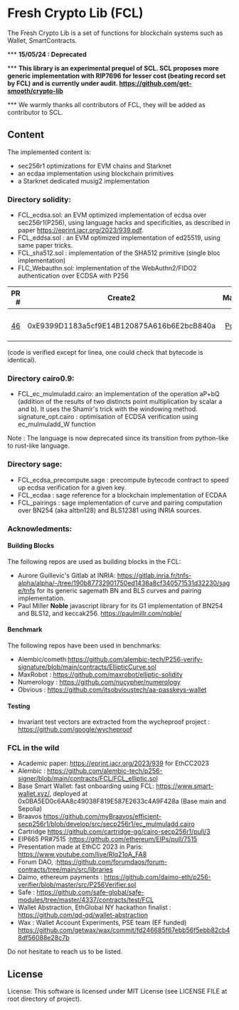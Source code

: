 # Fresh Crypto Lib (FCL)

The Fresh Crypto Lib is a set of functions for blockchain systems such as Wallet, SmartContracts.

*** __15/05/24 : Deprecated__

*** __This library is an experimental prequel of SCL. SCL proposes more generic implementation with RIP7696 for lesser cost (beating record set by FCL) and is currently under audit.
https://github.com/get-smooth/crypto-lib__

*** We warmly thanks all contributors of FCL, they will be added as contributor to SCL.

## Content

The implemented content is:
- sec256r1 optimizations for EVM chains and Starknet
- an ecdaa implementation using blockchain primitives
- a Starknet dedicated musig2 implementation


### Directory solidity:

* FCL_ecdsa.sol: an EVM optimized implementation of ecdsa over sec256r1(P256), using language hacks and specificities, as described in paper https://eprint.iacr.org/2023/939.pdf.
* FCL_eddsa.sol   : an EVM optimized implementation of ed25519, using same paper tricks.
* FCL_sha512.sol : implementation of the SHA512 primitive (single bloc implementation)
* FLC_Webauthn.sol: implementation of the WebAuthn2/FIDO2 authentication over ECDSA with P256
<!--- FCL_ecdaa.sol: an EVM version of the ECDAA anonymous attestation for anonymous airdrops -->


| PR # | Create2 | Mainnets | Testnets |
|--------:|---------|:--:|:----|
||         |  |         |
|[46](https://github.com/rdubois-crypto/FreshCryptoLib/pull/46)| 0xE9399D1183a5cf9E14B120875A616b6E2bcB840a    | [Polygon](https://polygonscan.com/address/0xe9399d1183a5cf9e14b120875a616b6e2bcb840a#code)  | [Optimism](https://goerli-optimism.etherscan.io/address/0xe9399d1183a5cf9e14b120875a616b6e2bcb840a#code), [Sepolia](https://sepolia.etherscan.io/address/0xe9399d1183a5cf9e14b120875a616b6e2bcb840a#code), [Linea](https://explorer.goerli.linea.build/address/0xE9399D1183a5cf9E14B120875A616b6E2bcB840a/contracts#address-tabs)  |  

(code is verified except for linea, one could check that bytecode is identical).

### Directory cairo0.9:

* FCL_ec_mulmuladd.cairo: an implementation of the operation aP+bQ (addition of the results of two distincts point multiplication by scalar a and b). It uses the Shamir's trick with the windowing method.
signature_opt.cairo : optimisation of ECDSA verification using ec_mulmuladd_W function

<!---* FCL_cairo_secp : optimization of the ECDSA function over sec256r1, using starkware implementation with ec_mulmuladdW_sec256k1 (original implementation from Starkware commons here:https://github.com/https://github.com/starkware-libs/cairo-lang/tree/master/src/starkware/cairo/common/cairo_secp)-->

<!---* FCL_cairo_secp256k1 : optimization of the ECDSA function over sec256k1 using ec_mulmuladdW_sec256r1 (original implementation from Cartridge here:https://github.com/cartridge-gg/cairo-secp256r1) -->


<!---*FCL_musig2: Original implementation of the Schnorr verification algorithm. Please note that it is a custom implementation (cryptographically equivalent, but not identical to BlockStream implementation).
Namely arbitrary domain separator, choice of hash, byte ordering and annoying little choices are not compatible with Musig2 BIP proposal.-->

Note : The language is now deprecated since its transition from python-like to rust-like language.

### Directory sage:

* FCL_ecdsa_precompute.sage : precompute bytecode contract to speed up ecdsa verification for a given key.
* FCL_ecdaa : sage reference for a blockchain implementation of ECDAA
* FCL_pairings : sage implementation of curve and pairing computation over BN254 (aka altbn128) and BLS12381 using INRIA sources.


### Acknowledments:


#### Building Blocks

The following repos are used as building blocks in the FCL:
* Aurore Guillevic's Gitlab at INRIA: https://gitlab.inria.fr/tnfs-alpha/alpha/-/tree/190b87732901750ed1438a8cf340571531d32230/sage/tnfs for its generic sagemath BN and BLS curves and pairing implementation.
* Paul Miller **Noble** javascript library for its G1 implementation of BN254 and BLS12, and keccak256. https://paulmillr.com/noble/

#### Benchmark

The following repos have been used in benchmarks:
* Alembic/cometh:https://github.com/alembic-tech/P256-verify-signature/blob/main/contracts/EllipticCurve.sol
* MaxRobot : https://github.com/maxrobot/elliptic-solidity
* Numerology : https://github.com/nucypher/numerology
* Obvious : https://github.com/itsobvioustech/aa-passkeys-wallet


#### Testing 

* Invariant test vectors are extracted from the wycheproof project : https://github.com/google/wycheproof

### FCL in the wild

* Academic paper: https://eprint.iacr.org/2023/939 for EthCC2023
* Alembic : https://github.com/alembic-tech/p256-signer/blob/main/contracts/FCL/FCL_elliptic.sol
* Base Smart Wallet: fast onboarding using FCL: https://www.smart-wallet.xyz/, deployed at 0x0BA5ED0c6AA8c49038F819E587E2633c4A9F428a (Base main and Sepolia)
* Braavos https://github.com/myBraavos/efficient-secp256r1/blob/develop/src/secp256r1/ec_mulmuladd.cairo
* Cartridge https://github.com/cartridge-gg/cairo-secp256r1/pull/3
* EIP665 PR#7515 :https://github.com/ethereum/EIPs/pull/7515
* Presentation made at EthCC 2023 in Paris: https://www.youtube.com/live/Rlq21oA_FA8
* Forum DAO,  :https://github.com/forumdaos/forum-contracts/tree/main/src/libraries
* Daimo, ethereum payments : https://github.com/daimo-eth/p256-verifier/blob/master/src/P256Verifier.sol
* Safe : https://github.com/safe-global/safe-modules/tree/master/4337/contracts/test/FCL
* Wallet Abstraction, EthGlobal NY hackathon finalist : https://github.com/qd-qd/wallet-abstraction
* Wax : Wallet Account Experiments, PSE team (EF funded) https://github.com/getwax/wax/commit/fd246685f67ebb56f5ebb82cb48df56088e28c7b  

Do not hesitate to reach us to be listed.
## License 
License: This software is licensed under MIT License (see LICENSE FILE at root directory of project).


